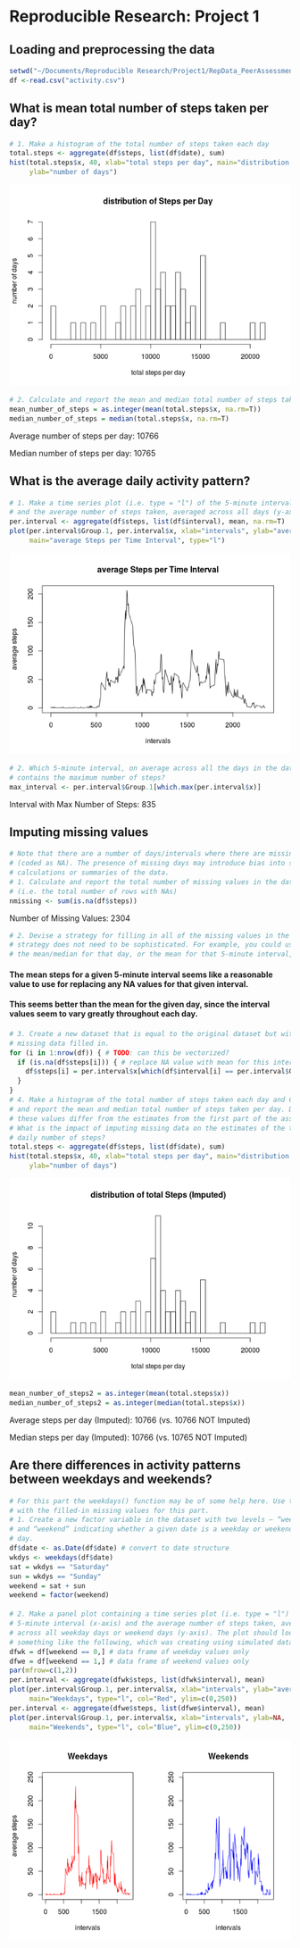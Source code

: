 # Reproducible Research: Project 1

## Loading and preprocessing the data

```r
setwd("~/Documents/Reproducible Research/Project1/RepData_PeerAssessment1")
df <-read.csv("activity.csv")
```

## What is mean total number of steps taken per day?


```r
# 1. Make a histogram of the total number of steps taken each day
total.steps <- aggregate(df$steps, list(df$date), sum)
hist(total.steps$x, 40, xlab="total steps per day", main="distribution of Steps per Day",
     ylab="number of days")
```

![](./PA1_template_files/figure-html/unnamed-chunk-2-1.png) 


```r
# 2. Calculate and report the mean and median total number of steps taken per day
mean_number_of_steps = as.integer(mean(total.steps$x, na.rm=T))
median_number_of_steps = median(total.steps$x, na.rm=T)
```

Average number of steps per day: 10766

Median number of steps per day: 10765

## What is the average daily activity pattern?


```r
# 1. Make a time series plot (i.e. type = "l") of the 5-minute interval (x-axis)
# and the average number of steps taken, averaged across all days (y-axis)
per.interval <- aggregate(df$steps, list(df$interval), mean, na.rm=T)
plot(per.interval$Group.1, per.interval$x, xlab="intervals", ylab="average steps",
     main="average Steps per Time Interval", type="l")
```

![](./PA1_template_files/figure-html/unnamed-chunk-4-1.png) 


```r
# 2. Which 5-minute interval, on average across all the days in the dataset,
# contains the maximum number of steps?
max_interval <- per.interval$Group.1[which.max(per.interval$x)]
```

Interval with Max Number of Steps: 835

## Imputing missing values


```r
# Note that there are a number of days/intervals where there are missing values
# (coded as NA). The presence of missing days may introduce bias into some
# calculations or summaries of the data.
# 1. Calculate and report the total number of missing values in the dataset
# (i.e. the total number of rows with NAs)
nmissing <- sum(is.na(df$steps))
```

Number of Missing Values: 2304


```r
# 2. Devise a strategy for filling in all of the missing values in the dataset. The
# strategy does not need to be sophisticated. For example, you could use
# the mean/median for that day, or the mean for that 5-minute interval, etc.
```

#### The mean steps for a given 5-minute interval seems like a reasonable value to use for replacing any NA values for that given interval.
#### This seems better than the mean for the given day, since the interval values seem to vary greatly throughout each day.


```r
# 3. Create a new dataset that is equal to the original dataset but with the
# missing data filled in.
for (i in 1:nrow(df)) { # TODO: can this be vectorized?
  if (is.na(df$steps[i])) { # replace NA value with mean for this interval
    df$steps[i] = per.interval$x[which(df$interval[i] == per.interval$Group.1)]
  }
}
# 4. Make a histogram of the total number of steps taken each day and Calculate
# and report the mean and median total number of steps taken per day. Do
# these values differ from the estimates from the first part of the assignment?
# What is the impact of imputing missing data on the estimates of the total
# daily number of steps?
total.steps <- aggregate(df$steps, list(df$date), sum)
hist(total.steps$x, 40, xlab="total steps per day", main="distribution of total Steps (Imputed)",
     ylab="number of days")
```

![](./PA1_template_files/figure-html/unnamed-chunk-8-1.png) 

```r
mean_number_of_steps2 = as.integer(mean(total.steps$x))
median_number_of_steps2 = as.integer(median(total.steps$x))
```

Average steps per day (Imputed): 10766 (vs. 10766 NOT Imputed)

Median steps per day (Imputed): 10766 (vs. 10765 NOT Imputed)

## Are there differences in activity patterns between weekdays and weekends?


```r
# For this part the weekdays() function may be of some help here. Use the dataset
# with the filled-in missing values for this part.
# 1. Create a new factor variable in the dataset with two levels – “weekday”
# and “weekend” indicating whether a given date is a weekday or weekend
# day.
df$date <- as.Date(df$date) # convert to date structure
wkdys <- weekdays(df$date)
sat = wkdys == "Saturday"
sun = wkdys == "Sunday"
weekend = sat + sun
weekend = factor(weekend)

# 2. Make a panel plot containing a time series plot (i.e. type = "l") of the
# 5-minute interval (x-axis) and the average number of steps taken, averaged
# across all weekday days or weekend days (y-axis). The plot should look
# something like the following, which was creating using simulated data:
dfwk = df[weekend == 0,] # data frame of weekday values only
dfwe = df[weekend == 1,] # data frame of weekend values only
par(mfrow=c(1,2))
per.interval <- aggregate(dfwk$steps, list(dfwk$interval), mean)
plot(per.interval$Group.1, per.interval$x, xlab="intervals", ylab="average steps",
     main="Weekdays", type="l", col="Red", ylim=c(0,250))
per.interval <- aggregate(dfwe$steps, list(dfwe$interval), mean)
plot(per.interval$Group.1, per.interval$x, xlab="intervals", ylab=NA,
     main="Weekends", type="l", col="Blue", ylim=c(0,250))
```

![](./PA1_template_files/figure-html/unnamed-chunk-9-1.png) 
